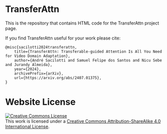# TransferAttn

This is the repository that contains HTML code for the TransferAttn project page.

If you find TransferAttn useful for your work please cite:
```
@misc{sacilotti2024transferattn,
    title={TransferAttn: Transferable-guided Attention Is All You Need for Video Domain Adaptation}, 
    author={André Sacilotti and Samuel Felipe dos Santos and Nicu Sebe and Jurandy Almeida},
    year={2024},
    archivePrefix={arXiv},
    url={https://arxiv.org/abs/2407.01375}, 
}
```

# Website License
<a rel="license" href="http://creativecommons.org/licenses/by-sa/4.0/"><img alt="Creative Commons License" style="border-width:0" src="https://i.creativecommons.org/l/by-sa/4.0/88x31.png" /></a><br />This work is licensed under a <a rel="license" href="http://creativecommons.org/licenses/by-sa/4.0/">Creative Commons Attribution-ShareAlike 4.0 International License</a>.
